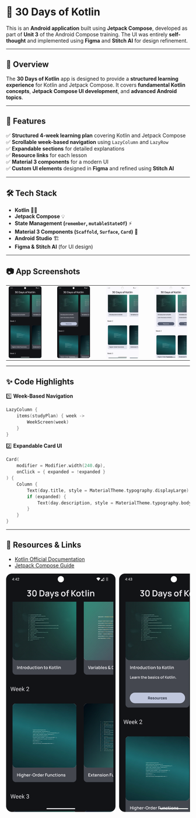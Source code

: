 # 🚀 30 Days of Kotlin

This is an **Android application** built using **Jetpack Compose**, developed as part of **Unit 3** of the Android Compose training. The UI was entirely **self-thought** and implemented using **Figma** and **Stitch AI** for design refinement.

---

## 📜 Overview
The **30 Days of Kotlin** app is designed to provide a **structured learning experience** for Kotlin and Jetpack Compose. It covers **fundamental Kotlin concepts**, **Jetpack Compose UI development**, and **advanced Android topics**.

---

## 🚀 Features
✅ **Structured 4-week learning plan** covering Kotlin and Jetpack Compose  
✅ **Scrollable week-based navigation** using `LazyColumn` and `LazyRow`  
✅ **Expandable sections** for detailed explanations  
✅ **Resource links** for each lesson  
✅ **Material 3 components** for a modern UI  
✅ **Custom UI elements** designed in **Figma** and refined using **Stitch AI**

---

## 🛠️ Tech Stack
- **Kotlin** 🧑‍💻
- **Jetpack Compose** 💡
- **State Management (`remember`, `mutableStateOf`)** ⚡
- **Material 3 Components (`Scaffold`, `Surface`, `Card`)** 🎨
- **Android Studio** 🏗️
- **Figma & Stitch AI** (for UI design)

---

## 📷 App Screenshots

<table>
  <tr>
    <td><img src=".README_images/darkhome.png" alt="Affirmation Screen 1" width="300"></td>
    <td>&nbsp;&nbsp;&nbsp;&nbsp;</td>
    <td><img src=".README_images/darkHomeExpanded.png" alt="Affirmation Screen 2" width="300"></td>
    <td>&nbsp;&nbsp;&nbsp;&nbsp;</td>
    <td><img src=".README_images/homeLight.png" alt="Affirmation Screen 3" width="300"></td>
    <td>&nbsp;&nbsp;&nbsp;&nbsp;</td>
    <td><img src=".README_images/lightHomeExpanded.png" alt="Affirmation Screen 3" width="300"></td>
  </tr>
</table>

---

## ✨ Code Highlights
1️⃣ **Week-Based Navigation**
```kotlin
LazyColumn {
    items(studyPlan) { week ->
        WeekScreen(week)
    }
}
```

2️⃣ **Expandable Card UI**
```kotlin
Card(
    modifier = Modifier.width(240.dp),
    onClick = { expanded = !expanded }
) {
    Column {
        Text(day.title, style = MaterialTheme.typography.displayLarge)
        if (expanded) {
            Text(day.description, style = MaterialTheme.typography.bodyLarge)
        }
    }
}
```

---

## 🔗 Resources & Links
- [Kotlin Official Documentation](https://kotlinlang.org)
- [Jetpack Compose Guide](https://developer.android.com/jetpack/compose)


<div style="display: flex; overflow-x: auto; gap: 10px;">
    <img src=".README_images/darkhome.png" alt="Dark Home" width="300">
    <img src=".README_images/darkHomeExpanded.png" alt="Dark Home Expanded" width="300">
    <img src=".README_images/homeLight.png" alt="Light Home" width="300">
    <img src=".README_images/lightHomeExpanded.png" alt="Light Home Expanded" width="300">
</div>

